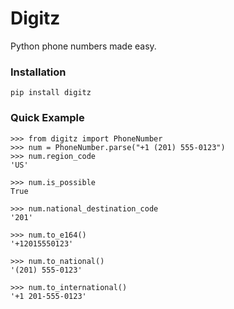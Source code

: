 # Digitz

Python phone numbers made easy.


### Installation
```
pip install digitz
```


### Quick Example
```
>>> from digitz import PhoneNumber
>>> num = PhoneNumber.parse("+1 (201) 555-0123")
>>> num.region_code
'US'

>>> num.is_possible
True

>>> num.national_destination_code
'201'

>>> num.to_e164()
'+12015550123'

>>> num.to_national()
'(201) 555-0123'

>>> num.to_international()
'+1 201-555-0123'
```
